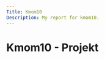 ```yaml
---
Title: Kmom10
Description: My report for kmom10.
---
```


Kmom10 - Projekt
==========================